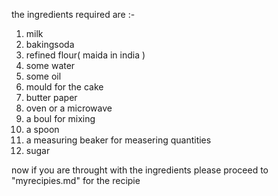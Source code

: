 the ingredients required are  :-
1. milk 
2. bakingsoda
3. refined flour( maida in india )
4. some water
5. some oil
6. mould for the cake
7. butter paper
8. oven or a microwave
9. a boul for mixing 
10. a spoon
11. a measuring beaker for measering quantities
12. sugar

now if you are throught with the ingredients please proceed to "myrecipies.md" for the recipie